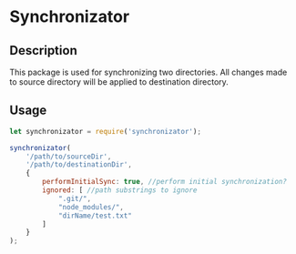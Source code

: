 # Synchronizator

## Description
This package is used for synchronizing two directories. All changes made to source directory will be applied to destination directory.

## Usage
```javascript
let synchronizator = require('synchronizator');

synchronizator(
    '/path/to/sourceDir',
    '/path/to/destinationDir',
    {
        performInitialSync: true, //perform initial synchronization?
        ignored: [ //path substrings to ignore
            ".git/",
            "node_modules/",
            "dirName/test.txt"
        ]
    }
);
```
